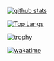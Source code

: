 [![github stats](https://github-readme-stats.vercel.app/api?username=Alekuso&show_icons=true&theme=tokyonight)](https://github.com/anuraghazra/github-readme-stats)

[![Top Langs](https://github-readme-stats.vercel.app/api/top-langs/?username=Alekuso&layout=compact&theme=tokyonight)](https://github.com/anuraghazra/github-readme-stats)

[![trophy](https://github-profile-trophy.vercel.app/?username=Alekuso&theme=tokyonight)](https://github.com/ryo-ma/github-profile-trophy)

[![wakatime](https://wakatime.com/badge/user/cc0b622f-964e-42d7-b9c8-9401c6a4c049.svg)](https://wakatime.com/@cc0b622f-964e-42d7-b9c8-9401c6a4c049)
